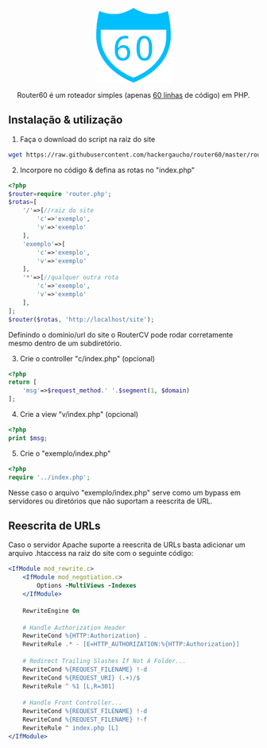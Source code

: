 <p align="center">
<img src="logo.png" width="150" height="150">
</p>
<p align="center">
Router60 é um roteador simples (apenas <a href="https://github.com/hackergaucho/routercv/blob/master/router.php">60 linhas</a> de código) em PHP.
</p>

## Instalação & utilização

1) Faça o download do script na raiz do site

```bash
wget https://raw.githubusercontent.com/hackergaucho/router60/master/router.php
```

2) Incorpore no código & defina as rotas no "index.php"

```php
<?php
$router=require 'router.php';
$rotas=[
    '/'=>[//raiz do site
        'c'=>'exemplo',
        'v'=>'exemplo'
    ],
    'exemplo'=>[
        'c'=>'exemplo',
        'v'=>'exemplo'
    ],
    '*'=>[//qualquer outra rota
        'c'=>'exemplo',
        'v'=>'exemplo'
    ],
];
$router($rotas, 'http://localhost/site');
```

Definindo o domínio/url do site o RouterCV pode rodar corretamente mesmo dentro de um subdiretório.

3) Crie o controller "c/index.php" (opcional)

```php
<?php
return [
    'msg'=>$request_method.' '.$segment(1, $domain)
];
```

4) Crie a view "v/index.php" (opcional)

```php
<?php
print $msg;
```

5) Crie o "exemplo/index.php"

```php
<?php
require '../index.php';
```

Nesse caso o arquivo "exemplo/index.php" serve como um bypass em servidores ou diretórios que não suportam a reescrita de URL.

## Reescrita de URLs

Caso o servidor Apache suporte a reescrita de URLs basta adicionar um arquivo .htaccess na raiz do site com o seguinte código:

```apache
<IfModule mod_rewrite.c>
    <IfModule mod_negotiation.c>
        Options -MultiViews -Indexes
    </IfModule>

    RewriteEngine On

    # Handle Authorization Header
    RewriteCond %{HTTP:Authorization} .
    RewriteRule .* - [E=HTTP_AUTHORIZATION:%{HTTP:Authorization}]

    # Redirect Trailing Slashes If Not A Folder...
    RewriteCond %{REQUEST_FILENAME} !-d
    RewriteCond %{REQUEST_URI} (.+)/$
    RewriteRule ^ %1 [L,R=301]

    # Handle Front Controller...
    RewriteCond %{REQUEST_FILENAME} !-d
    RewriteCond %{REQUEST_FILENAME} !-f
    RewriteRule ^ index.php [L]
</IfModule>
```
